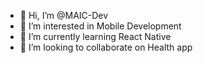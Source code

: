 - 👋 Hi, I’m @MAIC-Dev
- 👀 I’m interested in Mobile Development
- 🌱 I’m currently learning React Native
- 💞️ I’m looking to collaborate on Health app
<!---
MAIC-Dev/MAIC-Dev is a ✨ special ✨ repository because its `README.md` (this file) appears on your GitHub profile.
You can click the Preview link to take a look at your changes.
--->

